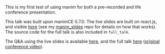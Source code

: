 This is my first test of using manim for both a pre-recorded and life conference presentation. 

This talk was built upon manimCE 0.7.0. The live slides are built on react.js, and visible <a href="http://christopherchubb.com/TQC2021">here</a> (see my <a href="https://github.com/chubbc/manim_slides">manim_slides</a> repo for details on how that works). The source code for the full talk is also included in <code>full_talk</code>.

The Q&A using the live slides is available <a href="https://www.youtube.com/watch?v=Xn3aIxk6ZQk">here</a>, and the full talk <a href="https://www.youtube.com/watch?v=1zkNOs0dt4Y">here</a> (<a href="https://www.youtube.com/watch?v=pk92HkWNTe0">original conference video</a>).

